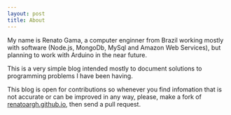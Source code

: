 ```yaml
---
layout: post
title: About
---
```


My name is Renato Gama, a computer enginner from Brazil 
working mostly with software (Node.js, MongoDb, MySql and Amazon Web Services), but planning to work with 
Arduino in the near future.

This is a very simple blog intended mostly to document solutions to programming problems I have been having.

This blog is open for contributions so whenever you find infomation that is not accurate or can be improved in any way, please, make a fork of [renatoargh.github.io](https://github.com/renatoargh/renatoargh.github.io), then send a pull request.
